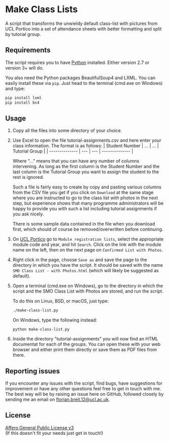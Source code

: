 # Make Class Lists

A script that transforms the unwieldy default class-list with pictures from
UCL Portico into a set of attendance sheets with better formatting and split
by tutorial group.

## Requirements

The script requires you to have [Python](https://python.org) installed. Either
version 2.7 or version 3+ will do.

You also need the Python packages BeautifulSoup4 and LXML. You can easily install
these via `pip`. Just head to the terminal (cmd.exe on Windows) and type:
```bash
pip install lxml
pip install bs4
```

## Usage

1. Copy all the files into some directory of your choice.
2. Use Excel to open the file tutorial-assignments.csv and here enter your
   class information. The format is as follows:
   | Student Number | ... | ... | Tutorial Group |
   | -------------- | --- | --- | -------------- |

   Where "..." means that you can have any number of columns intervening. As
   long as the first column is the Student Number and the last column is the
   Tutorial Group you want to assign the student to the rest is ignored.   

   Such a file is fairly easy to create by copy and pasting various columns from
   the CSV file you get if you click on `Download` at the same stage where you
   are instructed to go to the class list with photos in the next step, but
   experience shows that many programme administrators will be happy to provide
   you with such a list including tutorial assignments if you ask nicely.      

   There is some sample data contained in the file when you download first,
   which should of course be removed/overwritten before continuing.
3. On [UCL Portico](https://ucl.ac.uk/portico) go to `Module registration lists`,
   select the appropriate module code and year, and hit `Search`. Click on the
   link with the module name on the left, then on the next page on
   `Confirmed List with Photos`.
4. Right click in the page, choose `Save as` and save the page to the directory
   in which you have the script. It should be saved with the name
   `SMO Class List - with Photos.html` (which will likely be suggested as default).
5. Open a terminal (cmd.exe on Windows), go to the directory in which the
   script and the SMO Class List with Photos are stored, and run the script.    

   To do this on Linux, BSD, or macOS, just type:
   ```bash
   ./make-class-list.py
   ```    

   On Windows, type the following instead:
   ```
   python make-class-list.py
   ```
6. Inside the directory "tutorial-assignments" you will now find an HTML documentat
   for each of the groups. You can open these with your web browser and either
   print them directly or save them as PDF files from there.

## Reporting issues

   If you encounter any issues with the script, find bugs, have suggestions for
   improvement or have any other questions feel free to get in touch with me. The
   best way will be by raising an issue here on GitHub, followed closely by sending
   me an email on <florian.breit.12@ucl.ac.uk>.


## License
[Affero General Public License v3](https://www.gnu.org/licenses/agpl-3.0.en.html)    
(If this doesn't fit your needs just get in touch!)
